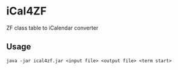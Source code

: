 # iCal4ZF
ZF class table to iCalendar converter

## Usage
```
java -jar ical4zf.jar <input file> <output file> <term start>
```